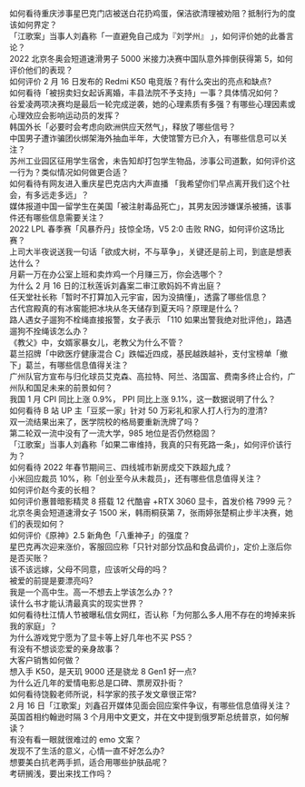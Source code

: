 如何看待重庆涉事星巴克门店被送白花扔鸡蛋，保洁欲清理被劝阻？抵制行为的度该如何界定？  
「江歌案」当事人刘鑫称「一直避免自己成为『刘学州』 」，如何评价她的此番言论？  
2022 北京冬奥会短道速滑男子 5000 米接力决赛中国队意外摔倒获得第 5，如何评价他们的表现？  
如何评价 2 月 16 日发布的 Redmi K50 电竞版？有什么突出的亮点和缺点?  
如何看待「被拐卖妇女起诉离婚，丰县法院不予支持」一事？具体情况如何？  
谷爱凌两项决赛均是最后一轮完成逆袭，她的心理素质有多强？有哪些心理因素或心理效应会影响运动员的发挥？  
韩国外长「必要时会考虑向欧洲供应天然气」，释放了哪些信号？  
中国男子遭诈骗团伙绑架海外抽血半年，大使馆警方已介入，有哪些信息可以关注？  
苏州工业园区征用学生宿舍，未告知却打包学生物品，涉事公司道歉，如何评价这一行为？类似情况如何做更合适？  
如何看待有网友进入重庆星巴克店内大声直播 「我希望你们早点离开我们这个社会，有多远走多远」？  
媒体报道中国一留学生在美国「被注射毒品死亡」，其男友因涉嫌谋杀被捕，该事件还有哪些信息需要关注？  
2022 LPL 春季赛「风暴乔丹」技惊全场，V5 2:0 击败 RNG，如何评价这场比赛？  
上司大半夜说送我一句话「欲成大树，不与草争」，关键还是前上司，到底是想表达什么？  
月薪一万在办公室上班和卖炸鸡一个月赚三万，你会选哪个？  
为什么 2 月 16 日的江秋莲诉刘鑫案二审江歌妈妈不肯出庭？  
任天堂社长称「暂时不打算加入元宇宙，因为没搞懂」，透露了哪些信息？  
古代宫殿真的有冰窖能把冰块从冬天储存到夏天吗？原理是什么？  
路人遇女子遛狗不栓绳直接报警，女子表示 「110 如果出警我绝对批评他」，路遇遛狗不拴绳该怎么办？  
《教父》中，女婿家暴女儿，老教父为什么不管？  
葛兰招牌「中欧医疗健康混合 C」跌幅近四成，基民越跌越补，支付宝榜单「撤下」葛兰，有哪些信息值得关注？  
广州队官方宣布与归化球员艾克森、高拉特、阿兰、洛国富、费南多终止合约，广州队和国足未来的前景如何？  
我国 1 月 CPI 同比上涨 0.9%， PPI 同比上涨 9.1%，这一数据说明了什么？  
如何看待 B 站 UP 主「豆浆一家」针对 50 万彩礼和家人打人行为的澄清?  
双一流结果出来了，医学院校的格局要重新洗牌了吗？  
第二轮双一流中没有了一流大学，985 地位是否仍然稳固？  
「江歌案」当事人刘鑫称「如果二审维持，我真的只有死路一条」，如何评价该行为？  
如何看待 2022 年春节期间三、四线城市新房成交下跌超九成？  
小米回应裁员 10%，称「创业至今从未裁员」，还有哪些信息值得关注？  
如何评价赵今麦的长相？  
如何评价惠普暗影精灵 8 搭载 12 代酷睿 +RTX 3060 显卡，首发价格 7999 元？  
北京冬奥会短道速滑女子 1500 米，韩雨桐获第 7，张雨婷张楚桐止步半决赛，她们的表现如何？  
如何评价《原神》2.5 新角色「八重神子」的强度？  
星巴克再次迎来涨价，客服回应称「只针对部分饮品和食品调价」，定价上涨后你是否买账？  
该不该远嫁，父母不同意，应该听父母的吗？  
被爱的前提是要漂亮吗?  
我是一个高中生。高一不想去上学该怎么办？?  
读什么书才能认清最真实的现实世界？  
如何看待杜江情人节被曝私信女网红，否认称「为何那么多人用不存在的垮掉来拆我的家庭」？  
为什么游戏党宁愿为了显卡等上好几年也不买 PS5？  
有没有不想谈恋爱的亲身故事？  
大客户销售如何做？  
想入手 K50，是天玑 9000 还是骁龙 8 Gen1 好一点?  
为什么近几年的爱情电影总是口碑、票房双扑街？  
如何看待饶毅老师所说，科学家的孩子发文章很正常?  
2 月 16 日「江歌案」刘鑫召开媒体见面会回应案件争议，有哪些信息值得关注？  
英国首相约翰逊时隔 3 个月用中文更文，并在文中提到俄罗斯总统普京，如何解读？  
有没有看一眼就很难过的 emo 文案？  
发现不了生活的意义，心情一直不好怎么办?  
想要美白抗老两手抓，适合用哪些护肤品呢？  
考研搁浅，要出来找工作吗？  
